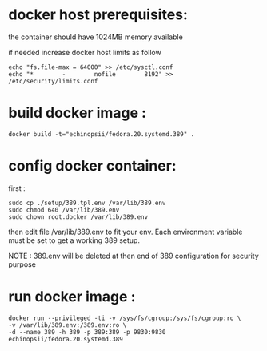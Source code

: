 docker host prerequisites:
==========================

the container should have 1024MB memory available

if needed increase docker host limits as follow

```
echo "fs.file-max = 64000" >> /etc/sysctl.conf
echo "*        -        nofile        8192" >> /etc/security/limits.conf
```


build docker image :
====================

```
docker build -t="echinopsii/fedora.20.systemd.389" .
```


config docker container:
========================

first :

```
sudo cp ./setup/389.tpl.env /var/lib/389.env 
sudo chmod 640 /var/lib/389.env
sudo chown root.docker /var/lib/389.env
```
then edit file /var/lib/389.env to fit your env. Each environment variable must be set to get a working 389 setup.

NOTE : 389.env will be deleted at then end of 389 configuration for security purpose


run docker image :
==================

```
docker run --privileged -ti -v /sys/fs/cgroup:/sys/fs/cgroup:ro \ 
-v /var/lib/389.env:/389.env:ro \
-d --name 389 -h 389 -p 389:389 -p 9830:9830 echinopsii/fedora.20.systemd.389
```